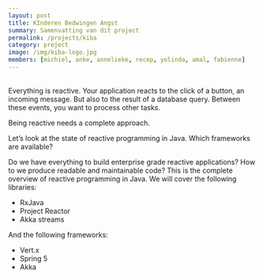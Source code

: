 ```yaml
---
layout: post
title: KInderen Bedwingen Angst
summary: Samenvatting van dit project
permalink: /projects/kiba
category: project
image: /img/kiba-logo.jpg
members: [michiel, anke, annelieke, recep, yolinda, amal, fabienne]
---
```


<br>
Everything is reactive. Your application reacts to the click of a button, an incoming message. But also to the result of a database query. Between these events, you want to process other tasks.

Being reactive needs a complete approach.

Let’s look at the state of reactive programming in Java. Which frameworks are available?

Do we have everything to build enterprise grade reactive applications? How to we produce readable and maintainable code? This is the complete overview of reactive programming in Java. We will cover the following libraries:

- RxJava
- Project Reactor
- Akka streams

And the following frameworks:

- Vert.x
- Spring 5
- Akka

<br>
